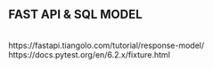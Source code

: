 <h2>FAST API & SQL MODEL</h2>
<br>
https://fastapi.tiangolo.com/tutorial/response-model/
<br>
https://docs.pytest.org/en/6.2.x/fixture.html
